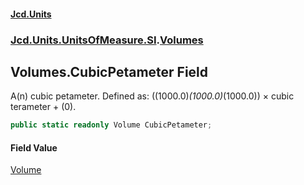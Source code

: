 #### [Jcd.Units](index.md 'index')
### [Jcd.Units.UnitsOfMeasure.SI](Jcd.Units.UnitsOfMeasure.SI.md 'Jcd.Units.UnitsOfMeasure.SI').[Volumes](Volumes.md 'Jcd.Units.UnitsOfMeasure.SI.Volumes')

## Volumes.CubicPetameter Field

A(n) cubic petameter. Defined as: ((1000.0)*(1000.0)*(1000.0)) × cubic terameter + (0).

```csharp
public static readonly Volume CubicPetameter;
```

#### Field Value
[Volume](Volume.md 'Jcd.Units.UnitTypes.Volume')